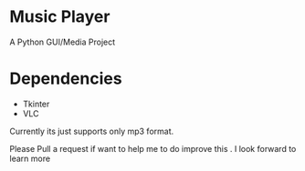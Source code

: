 # Music Player

A Python GUI/Media Project

<h1>
Dependencies </h1>

<ul>
<li>Tkinter</li>
<li>VLC</li>
</ul>

Currently its just supports only mp3 format.

Please Pull a request if want to help me to do improve this . I look forward to learn more
